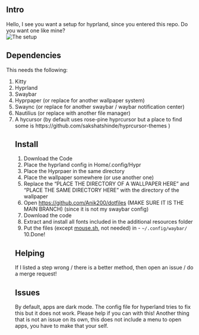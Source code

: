 <!--God I'm so ass at html-->
<h2 id="intro">Intro</h2>
<p>Hello, I see you want a setup for hyprland, since you entered this repo. Do you want one like mine?<br>
<img src="https://i.imgur.com/L5iOA6Ml.png" alt="The setup"></p>
<h2 id="dependencies">Dependencies</h2>
<p>This needs the following:
<ol>
<li>Kitty</li>
<li>Hyprland</li>
<li>Swaybar</li>
<li>Hyprpaper (or replace for another wallpaper system)</li>
<li>Swaync (or replace for another swaybar / waybar notification center)</li>
<li>Nautilius (or replace with another file manager)</li>
<li>A hycursor (by default uses rose-pine hyprcursor but a place to find some is https://github.com/sakshatshinde/hyprcursor-themes )</li>
<h2 id="install">Install</h2>
<ol>
<li>Download the Code</li>
<li>Place the hyprland config in Home/.config/Hypr</li>
<li>Place the Hyprpaer in the same directory</li>
<li>Place the wallpaper somewhere (or use another one)</li>
<li>Replace the “PLACE THE DIRECTORY OF A WALLPAPER HERE” and “PLACE THE SAME DIRECTORY HERE” with the directory of the wallpaper</li>
<li>Open <a href="https://github.com/Anik200/dotfiles">https://github.com/Anik200/dotfiles</a> (MAKE SURE IT IS THE MAIN BRANCH) (since it is not my swaybar config)</li>
<li>Download the code</li>
<li>Extract and install all fonts included in the additional resources folder</li>
<li>Put the files (except <a href="http://mouse.sh">mouse.sh</a>, not needed) in -   <code>~/.config/waybar/</code><br>
10.Done!</li>
</ol>
<h2 id="helping">Helping</h2>
<p>If I listed a step wrong / there is a better method, then open an issue / do a merge request!</p>
<h2 id="issues">Issues</h2>
<p>By default, apps are dark mode. The config file for hyperland tries to fix this but it does not work. Please help if you can with this! Another thing that is not an issue on its own, this does not include a menu to open apps, you have to make that your self.</p>


